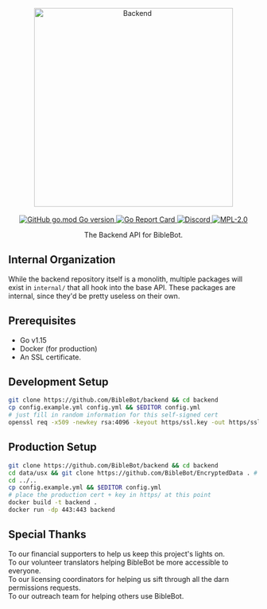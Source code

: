 <p align="center">
    <a alt="Backend" href="https://biblebot.xyz">
        <img alt="Backend" width="400px" src="https://i.imgur.com/JVBY24z.png">
    </a>
    <br>
    <br>
    <a href="https://github.com/BibleBot/backend/blob/master/go.mod">
        <img alt="GitHub go.mod Go version" src="https://img.shields.io/github/go-mod/go-version/BibleBot/backend?label=go">
    </a>
    <a alt="Go Report Card" href="https://goreportcard.com/report/github.com/BibleBot/backend">
        <img alt="Go Report Card" src="https://goreportcard.com/badge/github.com/biblebot/backend">
    </a>
    <a alt="Discord" href="https://discord.gg/H7ZyHqE">
        <img alt="Discord" src="https://img.shields.io/discord/362503610006765568?label=discord">
    </a>
    <a href="https://github.com/BibleBot/backend/blob/master/LICENSE.txt">
        <img alt="MPL-2.0" src="https://img.shields.io/github/license/BibleBot/backend">
    </a>
</p>
<p align="center">
    The Backend API for BibleBot.
</p>

## Internal Organization

While the backend repository itself is a monolith, multiple packages will exist in `internal/` that all hook into the base API. These packages are internal, since they'd be pretty useless on their own.

## Prerequisites

- Go v1.15
- Docker (for production)
- An SSL certificate.

## Development Setup
```bash
git clone https://github.com/BibleBot/backend && cd backend
cp config.example.yml config.yml && $EDITOR config.yml
# just fill in random information for this self-signed cert
openssl req -x509 -newkey rsa:4096 -keyout https/ssl.key -out https/ssl.cert -days 365 -nodes -sha256
```

## Production Setup
```bash
git clone https://github.com/BibleBot/backend && cd backend
cd data/usx && git clone https://github.com/BibleBot/EncryptedData . # private repo with encrypted USX data (optional for self-host)
cd ../..
cp config.example.yml && $EDITOR config.yml
# place the production cert + key in https/ at this point
docker build -t backend .
docker run -dp 443:443 backend
```

## Special Thanks

To our financial supporters to help us keep this project's lights on.  
To our volunteer translators helping BibleBot be more accessible to everyone.  
To our licensing coordinators for helping us sift through all the darn permissions requests.  
To our outreach team for helping others use BibleBot.